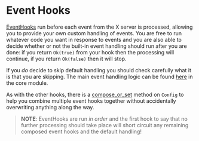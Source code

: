 # Event Hooks

[EventHooks][0] run before each event from the X server is processed, allowing you to provide your
own custom handling of events. You are free to run whatever code you want in response to events
and you are also able to decide whether or not the built-in event handling should run after you
are done: if you return `Ok(true)` from your hook then the processing will continue, if you return
`Ok(false)` then it will stop.

If you _do_ decide to skip default handling you should check carefully what it is that you are
skipping. The main event handling logic can be found [here][1] in the core module.

As with the other hooks, there is a [compose_or_set][2] method on `Config` to help you combine
multiple event hooks together without accidentally overwriting anything along the way.

> **NOTE**: EventHooks are run _in order_ and the first hook to say that no further processing
> should take place will short circuit any remaining composed event hooks and the default handling!


  [0]: https://sminez.github.io/penrose/rustdoc/penrose/core/hooks/trait.EventHook.html
  [1]: https://github.com/sminez/penrose/blob/develop/src/core/handle.rs
  [2]: https://sminez.github.io/penrose/rustdoc/penrose/core/struct.Config.html#method.compose_or_set_event_hook
  
